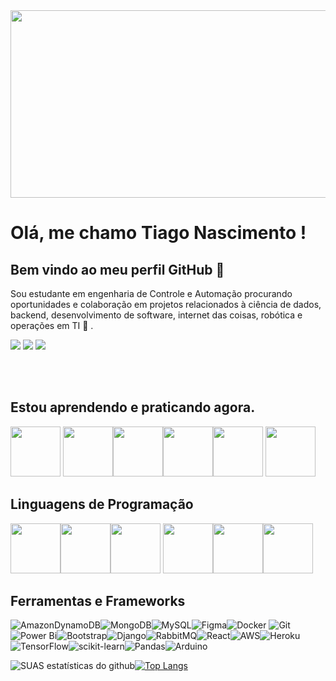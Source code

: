 <img src="https://user-images.githubusercontent.com/109769812/207994186-7452c63e-e066-4eac-b465-3649f38def0c.png"  width="900" height="300"/>



# Olá, me chamo Tiago Nascimento ! 

## Bem vindo ao meu perfil GitHub 👋
Sou estudante em engenharia de Controle e Automação procurando oportunidades e colaboração em projetos relacionados à ciência de dados, backend, desenvolvimento de software, internet das coisas, robótica e operações em TI 🤝 . 

<div>
<a href="https://www.youtube.com/seu-canal-youtube-aqui" target="_blank"><img src="https://img.shields.io/badge/YouTube-FF0000?style=for-the-badge&logo=youtube&logoColor=white" target="_blank"></a>
<a href = "tiagouniefei@gmail.com"><img src="https://img.shields.io/badge/Gmail-D14836?style=for-the-badge&logo=gmail&logoColor=white" target="_blank"></a>
<a href="https://www.linkedin.com/in/tiago-ferreira-029221243/" target="_blank"><img src="https://img.shields.io/badge/-LinkedIn-%230077B5?style=for-the-badge&logo=linkedin&logoColor=white" target="_blank"></a>   
</div>

<br><br/>
## Estou aprendendo e praticando agora.

<img src="https://cdn.jsdelivr.net/gh/devicons/devicon/icons/amazonwebservices/amazonwebservices-original-wordmark.svg" width="80" height="80" />   <img src="https://cdn.jsdelivr.net/gh/devicons/devicon/icons/docker/docker-original-wordmark.svg" width="80" height="80" /><img src="https://cdn.jsdelivr.net/gh/devicons/devicon/icons/django/django-plain-wordmark.svg" width="80" height="80" /><img src="https://cdn.jsdelivr.net/gh/devicons/devicon/icons/mongodb/mongodb-original-wordmark.svg" width="80" height="80"  /><img src="https://cdn.jsdelivr.net/gh/devicons/devicon/icons/mysql/mysql-original-wordmark.svg" width="80" height="80" /> <img src="https://cdn.jsdelivr.net/gh/devicons/devicon/icons/heroku/heroku-original-wordmark.svg"  width="80" height="80"  />
          

## Linguagens de Programação

 <img src="https://cdn.jsdelivr.net/gh/devicons/devicon/icons/python/python-original-wordmark.svg" width="80" height="80" /><img src="https://cdn.jsdelivr.net/gh/devicons/devicon/icons/c/c-original.svg" width="80" height="80" /><img src="https://cdn.jsdelivr.net/gh/devicons/devicon/icons/javascript/javascript-original.svg" width="80" height="80" /> <img src="https://cdn.jsdelivr.net/gh/devicons/devicon/icons/cplusplus/cplusplus-original.svg" width="80" height="80" /><img src="https://cdn.jsdelivr.net/gh/devicons/devicon/icons/css3/css3-original-wordmark.svg" width="80" height="80" /><img src="https://cdn.jsdelivr.net/gh/devicons/devicon/icons/html5/html5-original-wordmark.svg" width="80" height="80" />
 
 ## Ferramentas e Frameworks
 ![AmazonDynamoDB](https://img.shields.io/badge/Amazon%20DynamoDB-4053D6?style=for-the-badge&logo=Amazon%20DynamoDB&logoColor=white)![MongoDB](https://img.shields.io/badge/MongoDB-%234ea94b.svg?style=for-the-badge&logo=mongodb&logoColor=white)![MySQL](https://img.shields.io/badge/mysql-%2300f.svg?style=for-the-badge&logo=mysql&logoColor=white)![Figma](https://img.shields.io/badge/figma-%23F24E1E.svg?style=for-the-badge&logo=figma&logoColor=white)![Docker](https://img.shields.io/badge/docker-%230db7ed.svg?style=for-the-badge&logo=docker&logoColor=white)
![Git](https://img.shields.io/badge/git-%23F05033.svg?style=for-the-badge&logo=git&logoColor=white)![Power Bi](https://img.shields.io/badge/power_bi-F2C811?style=for-the-badge&logo=powerbi&logoColor=black)![Bootstrap](https://img.shields.io/badge/bootstrap-%23563D7C.svg?style=for-the-badge&logo=bootstrap&logoColor=white)![Django](https://img.shields.io/badge/django-%23092E20.svg?style=for-the-badge&logo=django&logoColor=white)![RabbitMQ](https://img.shields.io/badge/Rabbitmq-FF6600?style=for-the-badge&logo=rabbitmq&logoColor=white)![React](https://img.shields.io/badge/react-%2320232a.svg?style=for-the-badge&logo=react&logoColor=%2361DAFB)![AWS](https://img.shields.io/badge/AWS-%23FF9900.svg?style=for-the-badge&logo=amazon-aws&logoColor=white)![Heroku](https://img.shields.io/badge/heroku-%23430098.svg?style=for-the-badge&logo=heroku&logoColor=white)![TensorFlow](https://img.shields.io/badge/TensorFlow-%23FF6F00.svg?style=for-the-badge&logo=TensorFlow&logoColor=white)![scikit-learn](https://img.shields.io/badge/scikit--learn-%23F7931E.svg?style=for-the-badge&logo=scikit-learn&logoColor=white)![Pandas](https://img.shields.io/badge/pandas-%23150458.svg?style=for-the-badge&logo=pandas&logoColor=white)![Arduino](https://img.shields.io/badge/-Arduino-00979D?style=for-the-badge&logo=Arduino&logoColor=white)

![SUAS estatísticas do github](https://github-readme-stats.vercel.app/api?username=Tiagoconect)[![Top Langs](https://github-readme-stats.vercel.app/api/top-langs/?username=Tiagoconect&layout=compact)](https://github.com/Tiagoconect/github-readme-stats)

          
          
          
          
          
          
          
          
                

          

